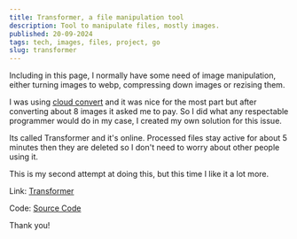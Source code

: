 ```yaml
---
title: Transformer, a file manipulation tool
description: Tool to manipulate files, mostly images.
published: 20-09-2024
tags: tech, images, files, project, go
slug: transformer
---
```


Including in this page, I normally have some need of image
manipulation, either turning images to webp, compressing
down images or rezising them.

I was using [cloud convert](https://cloudconvert.com/) and
it was nice for the most part but after converting about
8 images it asked me to pay. So I did what any respectable
programmer would do in my case, I created my own solution
for this issue.

Its called Transformer and it's online. Processed files stay
active for about 5 minutes then they are deleted so I don't
need to worry about other people using it.

This is my second attempt at doing this, but this time I like
it a lot more.

Link: [Transformer](https://transformer.odin.do)

Code: [Source Code](https://github.com/odin-software/transformer)

Thank you!
